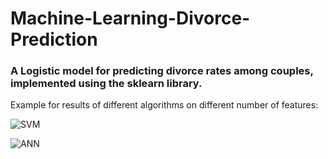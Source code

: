 # Machine-Learning-Divorce-Prediction
### A Logistic model for predicting divorce rates among couples, implemented using the sklearn library.


Example for results of different algorithms on different number of features:

![SVM](https://user-images.githubusercontent.com/38184193/92475995-f3022e80-f1e6-11ea-80ea-fe003ec3b755.png)


![ANN](https://user-images.githubusercontent.com/38184193/92475998-f4335b80-f1e6-11ea-8580-fb78deb16398.png)
